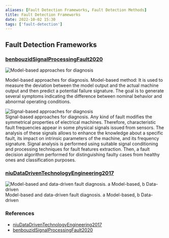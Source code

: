 ```yaml
---
aliases: [Fault Detection Frameworks, Fault Detection Methods]
title: Fault Detection Frameworks
date: 2022-10-02 15:30
tags: ['fault-detection']
---
```


## Fault Detection Frameworks

### [benbouzidSignalProcessingFault2020](../zotero/benbouzidSignalProcessingFault2020.md)

![](https://i.imgur.com/ikcSClY.png "Model-based approaches for diagnosis")

Model-based approaches for diagnosis. Model-based method: It is used to measure the deviation between the model output and the actual machine output and then predict a potential failure signature. The goal is to generate several symptoms indicating the difference between nominal behavior and abnormal operating conditions.

![](https://i.imgur.com/AlJvv6Y.png "Signal-based approaches for diagnosis")  
Signal-based approaches for diagnosis. Any kind of fault modifies the symmetrical properties of electrical machines. Therefore, characteristic fault frequencies appear in some physical signals issued from sensors. The analysis of these signals allows to enhance the knowledge about a specific fault, its impact on intrinsic parameters of the machine, and its frequency signature. Signal analysis is performed using suitable signal conditioning and processing techniques for fault features extraction. Then, a fault decision algorithm performed for distinguishing faulty cases from healthy ones and classification purposes.

### [niuDataDrivenTechnologyEngineering2017](../zotero/niuDataDrivenTechnologyEngineering2017.md)

![](https://i.imgur.com/A5lEMqw.png "Model-based and data-driven fault diagnosis. a Model-based, b Data-driven")  
Model-based and data-driven fault diagnosis. a Model-based, b Data-driven

### References

- [niuDataDrivenTechnologyEngineering2017](../zotero/niuDataDrivenTechnologyEngineering2017.md)
- [benbouzidSignalProcessingFault2020](../zotero/benbouzidSignalProcessingFault2020.md)
